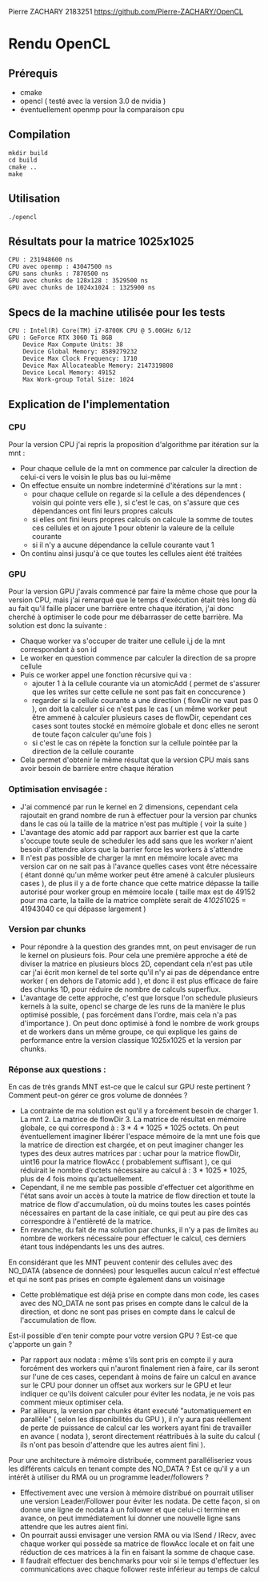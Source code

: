 Pierre ZACHARY
2183251
https://github.com/Pierre-ZACHARY/OpenCL

# Rendu OpenCL

## Prérequis
- cmake 
- opencl ( testé avec la version 3.0 de nvidia )
- éventuellement openmp pour la comparaison cpu 

## Compilation
```
mkdir build
cd build
cmake ..
make
```

## Utilisation
```
./opencl
```

## Résultats pour la matrice 1025x1025
```
CPU : 231948600 ns
CPU avec openmp : 43047500 ns
GPU sans chunks : 7870500 ns
GPU avec chunks de 128x128 : 3529500 ns
GPU avec chunks de 1024x1024 : 1325900 ns
``` 

## Specs de la machine utilisée pour les tests
```
CPU : Intel(R) Core(TM) i7-8700K CPU @ 5.00GHz 6/12 
GPU : GeForce RTX 3060 Ti 8GB
    Device Max Compute Units: 38
    Device Global Memory: 8589279232
    Device Max Clock Frequency: 1710
    Device Max Allocateable Memory: 2147319808
    Device Local Memory: 49152
    Max Work-group Total Size: 1024
```

## Explication de l'implementation 
### CPU
Pour la version CPU j'ai repris la proposition d'algorithme par itération sur la mnt : 
- Pour chaque cellule de la mnt on commence par calculer la direction de celui-ci vers le voisin le plus bas ou lui-même 
- On effectue ensuite un nombre indeterminé d'itérations sur la mnt : 
  - pour chaque cellule on regarde si la cellule a des dépendences ( voisin qui pointe vers elle ), si c'est le cas, on s'assure que ces dépendances ont fini leurs propres calculs
  - si elles ont fini leurs propres calculs on calcule la somme de toutes ces cellules et on ajoute 1 pour obtenir la valeure de la cellule courante 
  - si il n'y a aucune dépendance la cellule courante vaut 1
- On continu ainsi jusqu'à ce que toutes les cellules aient été traitées

### GPU
Pour la version GPU j'avais commencé par faire la même chose que pour la version CPU, mais j'ai remarqué que le temps d'exécution était très long dû au fait qu'il faille placer une barrière entre chaque itération, j'ai donc cherché à optimiser le code pour me débarrasser de cette barrière.
Ma solution est donc la suivante : 
- Chaque worker va s'occuper de traiter une cellule i,j de la mnt correspondant à son id 
- Le worker en question commence par calculer la direction de sa propre cellule
- Puis ce worker appel une fonction récursive qui va : 
  - ajouter 1 à la cellule courante via un atomicAdd ( permet de s'assurer que les writes sur cette cellule ne sont pas fait en conccurence )
  - regarder si la cellule courante a une direction ( flowDir ne vaut pas 0 ), on doit la calculer si ce n'est pas le cas ( un même worker peut être ammené à calculer plusieurs cases de flowDir, cependant ces cases sont toutes stocké en mémoire globale et donc elles ne seront de toute façon calculer qu'une fois )
  - si c'est le cas on répète la fonction sur la cellule pointée par la direction de la cellule courante
- Cela permet d'obtenir le même résultat que la version CPU mais sans avoir besoin de barrière entre chaque itération

### Optimisation envisagée : 
- J'ai commencé par run le kernel en 2 dimensions, cependant cela rajoutait en grand nombre de run à effectuer pour la version par chunks dans le cas où la taille de la matrice n'est pas multiple ( voir la suite )
- L'avantage des atomic add par rapport aux barrier est que la carte s'occupe toute seule de scheduler les add sans que les worker n'aient besoin d'attendre alors que la barrier force les workers à s'attendre
- Il n'est pas possible de charger la mnt en mémoire locale avec ma version car on ne sait pas à l'avance quelles cases vont être nécessaire ( étant donné qu'un même worker peut être amené à calculer plusieurs cases ), de plus il y a de forte chance que cette matrice dépasse la taille autorisé pour worker group en mémoire locale ( taille max est de 49152 pour ma carte, la taille de la matrice complète serait de 4*1025*1025 = 41943040 ce qui dépasse largement )

### Version par chunks
- Pour répondre à la question des grandes mnt, on peut envisager de run le kernel on plusieurs fois. Pour cela une première approche a été de diviser la matrice en plusieurs blocs 2D, cependant cela n'est pas utile car j'ai écrit mon kernel de tel sorte qu'il n'y ai pas de dépendance entre worker ( en dehors de l'atomic add ), et donc il est plus efficace de faire des chunks 1D, pour réduire de nombre de calculs superflux.
- L'avantage de cette approche, c'est que lorsque l'on schedule plusieurs kernels à la suite, opencl se charge de les runs de la manière le plus optimisé possible, ( pas forcément dans l'ordre, mais cela n'a pas d'importance ). On peut donc optimisé à fond le nombre de work groups et de workers dans un même groupe, ce qui explique les gains de performance entre la version classique 1025x1025 et la version par chunks.  

### Réponse aux questions : 
En cas de très grands MNT est-ce que le calcul sur GPU reste pertinent ? Comment peut-on gérer ce gros volume de données ?
- La contrainte de ma solution est qu'il y a forcément besoin de charger 1. La mnt 2. La matrice de flowDir 3. La matrice de résultat en mémoire globale, ce qui correspond à : 3 * 4 * 1025 * 1025 octets. On peut éventuellement imaginer libérer l'espace mémoire de la mnt une fois que la matrice de direction est chargée, et on peut imaginer changer les types des deux autres matrices par : uchar pour la matrice flowDir, uint16 pour la matrice flowAcc ( probablement suffisant ), ce qui réduirait le nombre d'octets nécessaire au calcul à : 3 * 1025 * 1025, plus de 4 fois moins qu'actuellement. 
- Cependant, il ne me semble pas possible d'effectuer cet algorithme en l'état sans avoir un accès à toute la matrice de flow direction et toute la matrice de flow d'accumulation, où du moins toutes les cases pointés nécessaires en partant de la case initiale, ce qui peut au pire des cas correspondre à l'entièreté de la matrice.
- En revanche, du fait de ma solution par chunks, il n'y a pas de limites au nombre de workers nécessaire pour effectuer le calcul, ces derniers étant tous indépendants les uns des autres.

En considérant que les MNT peuvent contenir des cellules avec des NO_DATA (absence de données) pour lesquelles aucun calcul n'est effectué et qui ne sont pas prises en compte également dans un voisinage
- Cette problématique est déjà prise en compte dans mon code, les cases avec des NO_DATA ne sont pas prises en compte dans le calcul de la direction, et donc ne sont pas prises en compte dans le calcul de l'accumulation de flow.

Est-il possible d'en tenir compte pour votre version GPU ? Est-ce que ç'apporte un gain ?
- Par rapport aux nodata : même s'ils sont pris en compte il y aura forcément des workers qui n'auront finalement rien à faire, car ils seront sur l'une de ces cases, cependant à moins de faire un calcul en avance sur le CPU pour donner un offset aux workers sur le GPU et leur indiquer ce qu'ils doivent calculer pour éviter les nodata, je ne vois pas comment mieux optimiser cela. 
- Par ailleurs, la version par chunks étant executé "automatiquement en parallèle" ( selon les disponibilités du GPU ), il n'y aura pas réellement de perte de puissance de calcul car les workers ayant fini de travailler en avance ( nodata ), seront directement réattribués à la suite du calcul ( ils n'ont pas besoin d'attendre que les autres aient fini ). 

Pour une architecture à mémoire distribuée, comment paralléliseriez vous les différents calculs en tenant compte des NO_DATA ? Est ce qu'il y a un intérêt à utiliser du RMA ou un programme leader/followers ?
- Effectivement avec une version à mémoire distribué on pourrait utiliser une version Leader/Follower pour éviter les nodata. De cette façon, si on donne une ligne de nodata à un follower et que celui-ci termine en avance, on peut immédiatement lui donner une nouvelle ligne sans attendre que les autres aient fini.
- On pourrait aussi envisager une version RMA ou via ISend / IRecv, avec chaque worker qui possède sa matrice de flowAcc locale et on fait une réduction de ces matrices à la fin en faisant la somme de chaque case. 
- Il faudrait effectuer des benchmarks pour voir si le temps d'effectuer les communications avec chaque follower reste inférieur au temps de calcul 